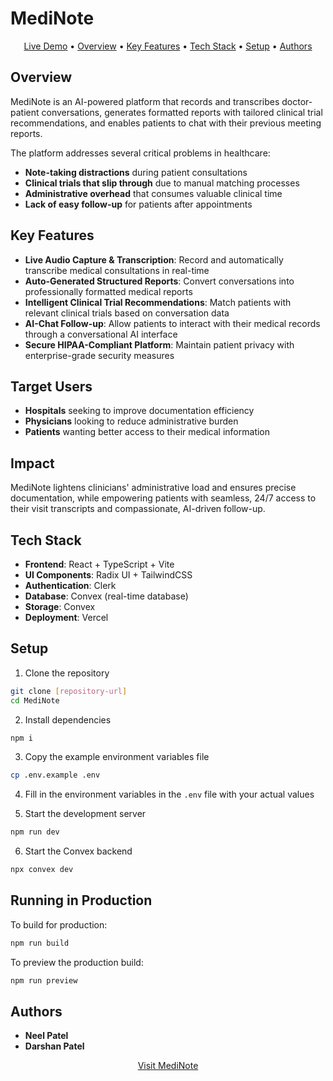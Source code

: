 # MediNote

<p align="center">
  <a href="https://medinote-three.vercel.app/">Live Demo</a> •
  <a href="#overview">Overview</a> •
  <a href="#key-features">Key Features</a> •
  <a href="#tech-stack">Tech Stack</a> •
  <a href="#setup">Setup</a> •
  <a href="#authors">Authors</a>
</p>

## Overview

MediNote is an AI-powered platform that records and transcribes doctor-patient conversations, generates formatted reports with tailored clinical trial recommendations, and enables patients to chat with their previous meeting reports.

The platform addresses several critical problems in healthcare:
- **Note-taking distractions** during patient consultations
- **Clinical trials that slip through** due to manual matching processes
- **Administrative overhead** that consumes valuable clinical time
- **Lack of easy follow-up** for patients after appointments

## Key Features

- **Live Audio Capture & Transcription**: Record and automatically transcribe medical consultations in real-time
- **Auto-Generated Structured Reports**: Convert conversations into professionally formatted medical reports
- **Intelligent Clinical Trial Recommendations**: Match patients with relevant clinical trials based on conversation data
- **AI-Chat Follow-up**: Allow patients to interact with their medical records through a conversational AI interface
- **Secure HIPAA-Compliant Platform**: Maintain patient privacy with enterprise-grade security measures

## Target Users

- **Hospitals** seeking to improve documentation efficiency
- **Physicians** looking to reduce administrative burden
- **Patients** wanting better access to their medical information

## Impact

MediNote lightens clinicians' administrative load and ensures precise documentation, while empowering patients with seamless, 24/7 access to their visit transcripts and compassionate, AI-driven follow-up.

## Tech Stack

- **Frontend**: React + TypeScript + Vite
- **UI Components**: Radix UI + TailwindCSS
- **Authentication**: Clerk
- **Database**: Convex (real-time database)
- **Storage**: Convex
- **Deployment**: Vercel

## Setup

1. Clone the repository
```bash
git clone [repository-url]
cd MediNote
```

2. Install dependencies
```bash
npm i
```

3. Copy the example environment variables file
```bash
cp .env.example .env
```

4. Fill in the environment variables in the `.env` file with your actual values

5. Start the development server
```bash
npm run dev
```

6. Start the Convex backend
```bash
npx convex dev
```

## Running in Production

To build for production:
```bash
npm run build
```

To preview the production build:
```bash
npm run preview
```

## Authors

- **Neel Patel** 
- **Darshan Patel** 


<p align="center">
  <a href="https://medinote-three.vercel.app/">Visit MediNote</a>
</p>